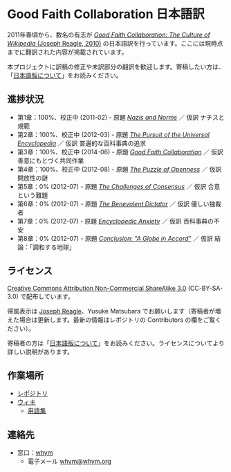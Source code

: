 # Good Faith Collaboration 日本語訳
2011年春頃から、数名の有志が [*Good Faith Collaboration: The Culture of Wikipedia* (Joseph Reagle, 2010)](http://reagle.org/joseph/2010/gfc/) の日本語訳を行っています。ここには現時点までに翻訳された内容が掲載されています。

本プロジェクトに訳稿の修正や未訳部分の翻訳を歓迎します。寄稿したい方は、「[日本語版について](about-ja.md)」をお読みください。

## 進捗状況
* 第1章：100%、校正中 (2011-02) - 原題 *[Nazis and Norms](http://reagle.org/joseph/2010/gfc/chapter-1.html)* ／ 仮訳 ナチスと規範
* 第2章：100%、校正中 (2012-03) - 原題 *[The Pursuit of the Universal Encyclopedia](http://reagle.org/joseph/2010/gfc/chapter-2.html)* ／ 仮訳 普遍的な百科事典の追求
* 第3章：100%、校正中 (2014-06) - 原題 *[Good Faith Collaboration](http://reagle.org/joseph/2010/gfc/chapter-3.html)* ／ 仮訳 善意にもとづく共同作業
* 第4章：100%、校正中 (2012-08) - 原題 *[The Puzzle of Openness](http://reagle.org/joseph/2010/gfc/chapter-4.html)* ／ 仮訳 開放性の謎
* 第5章：0% (2012-07) - 原題 *[The Challenges of Consensus](http://reagle.org/joseph/2010/gfc/chapter-5.html)* ／ 仮訳 合意という難題
* 第6章：0% (2012-07) - 原題 *[The Benevolent Dictator](http://reagle.org/joseph/2010/gfc/chapter-6.html)* ／ 仮訳 優しい独裁者
* 第7章：0% (2012-07) - 原題 *[Encyclopedic Anxiety](http://reagle.org/joseph/2010/gfc/chapter-7.html)* ／ 仮訳 百科事典の不安
* 第8章：0% (2012-07) - 原題 *[Conclusion: "A Globe in Accord"](http://reagle.org/joseph/2010/gfc/chapter-8.html)* ／ 仮訳 結論：「調和する地球」

## ライセンス
[Creative Commons Attribution Non-Commercial ShareAlike 3.0](http://creativecommons.org/licenses/by-nc-sa/3.0/) (CC-BY-SA-3.0) で配布しています。

帰属表示は [Joseph Reagle](http://reagle.org)、Yusuke Matsubara でお願いします（寄稿者が増えた場合は更新します。最新の情報はレポジトリの Contributors の欄をご覧ください）。

寄稿者の方は「[日本語版について](about-ja.md)」をお読みください。ライセンスについてより詳しい説明があります。

## 作業場所
* [レポジトリ](https://github.com/good-faith-collaboration-ja)
* [ウィキ](https://github.com/good-faith-collaboration-ja/gfc-ja/wiki)
  * [用語集](https://github.com/good-faith-collaboration-ja/gfc-ja/wiki/%E7%94%A8%E8%AA%9E%E9%9B%86)

## 連絡先
 * 窓口：[whym](https://github.com/whym)
   * 電子メール whym@whym.org <Yusuke Matsubara>

